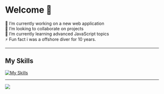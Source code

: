
# Welcome 👋
🔭 I’m currently working on a new web application <br>👯 I’m looking to collaborate on projects <br>🌱 I’m currently learning advanced JavaScript topics <br>⚡ Fun fact i was a offshore diver for 10 years.
<hr>


## My Skills
[![My Skills](https://skillicons.dev/icons?i=js,html,css,angular,git,mongodb,netlify,nodejs,react,visualstudio,github)](https://skillicons.dev)




---
[![](https://visitcount.itsvg.in/api?id=nmonroef&icon=4&color=12)](https://visitcount.itsvg.in)

<!-- Proudly created with GPRM ( https://gprm.itsvg.in ) -->

